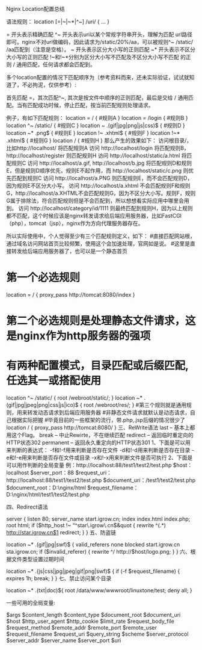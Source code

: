 ﻿
Nginx Location配置总结

语法规则： location [=|~|~*|^~] /uri/ { … }

= 开头表示精确匹配
^~ 开头表示uri以某个常规字符串开头，理解为匹配 url路径即可。nginx不对url做编码，因此请求为/static/20%/aa，可以被规则^~ /static/ /aa匹配到（注意是空格）。
~ 开头表示区分大小写的正则匹配
~*  开头表示不区分大小写的正则匹配
!~和!~*分别为区分大小写不匹配及不区分大小写不匹配 的正则
/ 通用匹配，任何请求都会匹配到。

多个location配置的情况下匹配顺序为（参考资料而来，还未实际验证，试试就知道了，不必拘泥，仅供参考）:

首先匹配 =，其次匹配^~, 其次是按文件中顺序的正则匹配，最后是交给 / 通用匹配。当有匹配成功时候，停止匹配，按当前匹配规则处理请求。

例子，有如下匹配规则：
location = / {
   #规则A
}
location = /login {
   #规则B
}
location ^~ /static/ {
   #规则C
}
location ~ \.(gif|jpg|png|js|css)$ {
   #规则D
}
location ~* \.png$ {
   #规则E
}
location !~ \.xhtml$ {
   #规则F
}
location !~* \.xhtml$ {
   #规则G
}
location / {
   #规则H
}
那么产生的效果如下：
访问根目录/， 比如http://localhost/ 将匹配规则A
访问 http://localhost/login 将匹配规则B，http://localhost/register 则匹配规则H
访问 http://localhost/static/a.html 将匹配规则C
访问 http://localhost/a.gif, http://localhost/b.jpg 将匹配规则D和规则E，但是规则D顺序优先，规则E不起作用，而 http://localhost/static/c.png 则优先匹配到规则C
访问 http://localhost/a.PNG 则匹配规则E，而不会匹配规则D，因为规则E不区分大小写。
访问 http://localhost/a.xhtml 不会匹配规则F和规则G，http://localhost/a.XHTML不会匹配规则G，因为不区分大小写。规则F，规则G属于排除法，符合匹配规则但是不会匹配到，所以想想看实际应用中哪里会用到。
访问 http://localhost/category/id/1111 则最终匹配到规则H，因为以上规则都不匹配，这个时候应该是nginx转发请求给后端应用服务器，比如FastCGI（php），tomcat（jsp），nginx作为方向代理服务器存在。

所以实际使用中，个人觉得至少有三个匹配规则定义，如下：
#直接匹配网站根，通过域名访问网站首页比较频繁，使用这个会加速处理，官网如是说。
#这里是直接转发给后端应用服务器了，也可以是一个静态首页
# 第一个必选规则
location = / {
    proxy_pass http://tomcat:8080/index
}
# 第二个必选规则是处理静态文件请求，这是nginx作为http服务器的强项
# 有两种配置模式，目录匹配或后缀匹配,任选其一或搭配使用
location ^~ /static/ {
    root /webroot/static/;
}
location ~* \.(gif|jpg|jpeg|png|css|js|ico)$ {
    root /webroot/res/;
}
#第三个规则就是通用规则，用来转发动态请求到后端应用服务器
#非静态文件请求就默认是动态请求，自己根据实际把握
#毕竟目前的一些框架的流行，带.php,.jsp后缀的情况很少了
location / {
    proxy_pass http://tomcat:8080/
}
三、ReWrite语法
last – 基本上都用这个Flag。
break – 中止Rewirte，不在继续匹配
redirect – 返回临时重定向的HTTP状态302
permanent – 返回永久重定向的HTTP状态301
1、下面是可以用来判断的表达式：
-f和!-f用来判断是否存在文件
-d和!-d用来判断是否存在目录
-e和!-e用来判断是否存在文件或目录
-x和!-x用来判断文件是否可执行
2、下面是可以用作判断的全局变量
例：http://localhost:88/test1/test2/test.php
$host：localhost
$server_port：88
$request_uri：http://localhost:88/test1/test2/test.php
$document_uri：/test1/test2/test.php
$document_root：D:\nginx/html
$request_filename：D:\nginx/html/test1/test2/test.php

四、Redirect语法

server {
listen 80;
server_name start.igrow.cn;
index index.html index.php;
root html;
if ($http_host !~ “^star\.igrow\.cn$&quot {
rewrite ^(.*) http://star.igrow.cn$1 redirect;
}
}
五、防盗链

location ~* \.(gif|jpg|swf)$ {
valid_referers none blocked start.igrow.cn sta.igrow.cn;
if ($invalid_referer) {
rewrite ^/ http://$host/logo.png;
}
}
六、根据文件类型设置过期时间

location ~* \.(js|css|jpg|jpeg|gif|png|swf)$ {
if (-f $request_filename) {
expires 1h;
break;
}
}
七、禁止访问某个目录

location ~* \.(txt|doc)${
root /data/www/wwwroot/linuxtone/test;
deny all;
}

一些可用的全局变量:

$args
$content_length
$content_type
$document_root
$document_uri
$host
$http_user_agent
$http_cookie
$limit_rate
$request_body_file
$request_method
$remote_addr
$remote_port
$remote_user
$request_filename
$request_uri
$query_string
$scheme
$server_protocol
$server_addr
$server_name
$server_port
$uri